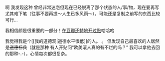 啊 我发现这种 曾经非常迷恋但现在已经脱离了那个状态的人/事/物，现在要再写尤其难下笔（往事不要再提～人生已多风雨～），可能还是复制之前写的东西比较可行...

我相信颜是很重要的一部分！[在豆瓣还特地开过贴](https://www.douban.com/group/topic/194127316/?_i=6075296563564d8&dt_dapp=1)哈哈哈 

我觉得我是个[[我的道德观|道德水平很低]]的人。 。 但发现自己最喜欢的人居然是~~道德标兵~~（就是那种 有人开贴问“欧美滚人真的有不烂的吗？” 我可以拿他去回的那种-.-），心情每次都很复杂。